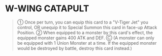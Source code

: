 
# W-WING CATAPULT  
> ① Once per turn, you can equip this card to a "V-Tiger Jet" you control, OR unequip it to Special Summon this card in face-up Attack Position. ② When equipped to a monster by this card's effect, the equipped monster gains 400 ATK and DEF. Ⓒ (A monster can only be equipped with 1 Union Monster at a time. If the equipped monster would be destroyed by battle, destroy this card instead.)  
  